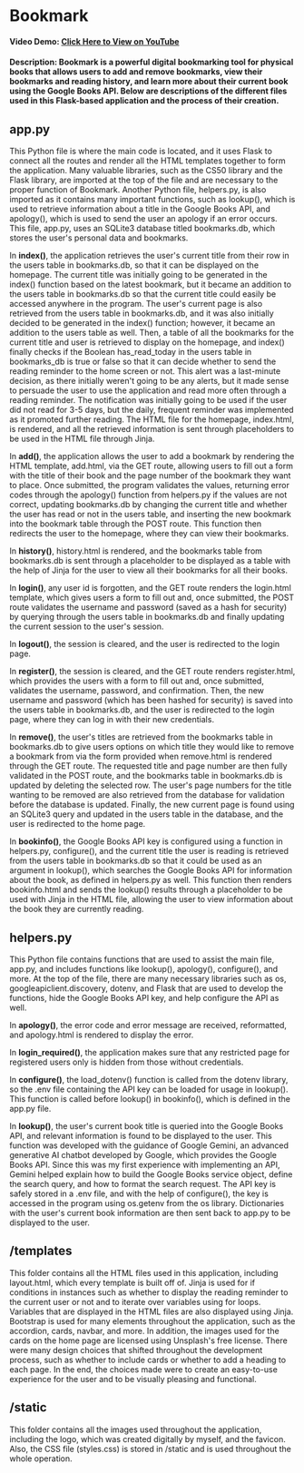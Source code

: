 # Bookmark
#### Video Demo:  [Click Here to View on YouTube](https://youtu.be/gd4MExlKa9E)
#### Description: Bookmark is a powerful digital bookmarking tool for physical books that allows users to add and remove bookmarks, view their bookmarks and reading history, and learn more about their current book using the Google Books API. Below are descriptions of the different files used in this Flask-based application and the process of their creation.
## app.py
This Python file is where the main code is located, and it uses Flask to connect all the routes and render all the HTML templates together to form the application. Many valuable libraries, such as the CS50 library and the Flask library, are imported at the top of the file and are necessary to the proper function of Bookmark. Another Python file, helpers.py, is also imported as it contains many important functions, such as lookup(), which is used to retrieve information about a title in the Google Books API, and apology(), which is used to send the user an apology if an error occurs. This file, app.py, uses an SQLite3 database titled bookmarks.db, which stores the user's personal data and bookmarks.

In **index()**, the application retrieves the user's current title from their row in the users table in bookmarks.db, so that it can be displayed on the homepage. The current title was initially going to be generated in the index() function based on the latest bookmark, but it became an addition to the users table in bookmarks.db so that the current title could easily be accessed anywhere in the program. The user's current page is also retrieved from the users table in bookmarks.db, and it was also initially decided to be generated in the index() function; however, it became an addition to the users table as well. Then, a table of all the bookmarks for the current title and user is retrieved to display on the homepage, and index() finally checks if the Boolean has_read_today in the users table in bookmarks_db is true or false so that it can decide whether to send the reading reminder to the home screen or not. This alert was a last-minute decision, as there initially weren't going to be any alerts, but it made sense to persuade the user to use the application and read more often through a reading reminder. The notification was initially going to be used if the user did not read for 3-5 days, but the daily, frequent reminder was implemented as it promoted further reading. The HTML file for the homepage, index.html, is rendered, and all the retrieved information is sent through placeholders to be used in the HTML file through Jinja.

In **add()**, the application allows the user to add a bookmark by rendering the HTML template, add.html, via the GET route, allowing users to fill out a form with the title of their book and the page number of the bookmark they want to place. Once submitted, the program validates the values, returning error codes through the apology() function from helpers.py if the values are not correct, updating bookmarks.db by changing the current title and whether the user has read or not in the users table, and inserting the new bookmark into the bookmark table through the POST route. This function then redirects the user to the homepage, where they can view their bookmarks.

In **history()**, history.html is rendered, and the bookmarks table from bookmarks.db is sent through a placeholder to be displayed as a table with the help of Jinja for the user to view all their bookmarks for all their books.

In **login()**, any user id is forgotten, and the GET route renders the login.html template, which gives users a form to fill out and, once submitted, the POST route validates the username and password (saved as a hash for security) by querying through the users table in bookmarks.db and finally updating the current session to the user's session.

In **logout()**, the session is cleared, and the user is redirected to the login page.

In **register()**, the session is cleared, and the GET route renders register.html, which provides the users with a form to fill out and, once submitted, validates the username, password, and confirmation. Then, the new username and password (which has been hashed for security) is saved into the users table in bookmarks.db, and the user is redirected to the login page, where they can log in with their new credentials.

In **remove()**, the user's titles are retrieved from the bookmarks table in bookmarks.db to give users options on which title they would like to remove a bookmark from via the form provided when remove.html is rendered through the GET route. The requested title and page number are then fully validated in the POST route, and the bookmarks table in bookmarks.db is updated by deleting the selected row. The user's page numbers for the title wanting to be removed are also retrieved from the database for validation before the database is updated. Finally, the new current page is found using an SQLite3 query and updated in the users table in the database, and the user is redirected to the home page.

In **bookinfo()**, the Google Books API key is configured using a function in helpers.py, configure(), and the current title the user is reading is retrieved from the users table in bookmarks.db so that it could be used as an argument in lookup(), which searches the Google Books API for information about the book, as defined in helpers.py as well. This function then renders bookinfo.html and sends the lookup() results through a placeholder to be used with Jinja in the HTML file, allowing the user to view information about the book they are currently reading.

## helpers.py
This Python file contains functions that are used to assist the main file, app.py, and includes functions like lookup(), apology(), configure(), and more. At the top of the file, there are many necessary libraries such as os, googleapiclient.discovery, dotenv, and Flask that are used to develop the functions, hide the Google Books API key, and help configure the API as well.

In **apology()**, the error code and error message are received, reformatted, and apology.html is rendered to display the error.

In **login_required()**, the application makes sure that any restricted page for registered users only is hidden from those without credentials.

In **configure()**, the load_dotenv() function is called from the dotenv library, so the .env file containing the API key can be loaded for usage in lookup(). This function is called before lookup() in bookinfo(), which is defined in the app.py file.

In **lookup()**, the user's current book title is queried into the Google Books API, and relevant information is found to be displayed to the user. This function was developed with the guidance of Google Gemini, an advanced generative AI chatbot developed by Google, which provides the Google Books API. Since this was my first experience with implementing an API, Gemini helped explain how to build the Google Books service object, define the search query, and how to format the search request. The API key is safely stored in a .env file, and with the help of configure(), the key is accessed in the program using os.getenv from the os library. Dictionaries with the user's current book information are then sent back to app.py to be displayed to the user.

## /templates
This folder contains all the HTML files used in this application, including layout.html, which every template is built off of. Jinja is used for if conditions in instances such as whether to display the reading reminder to the current user or not and to iterate over variables using for loops. Variables that are displayed in the HTML files are also displayed using Jinja. Bootstrap is used for many elements throughout the application, such as the accordion, cards, navbar, and more. In addition, the images used for the cards on the home page are licensed using Unsplash's free license. There were many design choices that shifted throughout the development process, such as whether to include cards or whether to add a heading to each page. In the end, the choices made were to create an easy-to-use experience for the user and to be visually pleasing and functional.

## /static
This folder contains all the images used throughout the application, including the logo, which was created digitally by myself, and the favicon. Also, the CSS file (styles.css) is stored in /static and is used throughout the whole operation.
